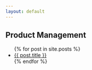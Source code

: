 ```yaml
---
layout: default
---
```

<html lang="en">
<head>
    <meta charset="utf-8">
    <meta name="viewport" content="width=device-width, initial-scale=1.0">
    <link href="https://fonts.googleapis.com/css?family=Dosis:400,500,600,700" rel="stylesheet">
    <link rel="stylesheet" href="{{ '/assets/css/custom.css' | relative_url }}">
    <link rel="stylesheet" href="{{ '/assets/css/screen.css' | relative_url }}">
</head>
<body>
    <h2>Product Management</h2>
    <ul>
        {% for post in site.posts %}
        <li class = "posts">
            <a href="{{ post.url }}">{{ post.title }}</a>
        </li>
        {% endfor %}
    </ul>
</body>
</html>
